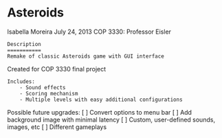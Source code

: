 Asteroids
=========

Isabella Moreira
  July 24, 2013
	COP 3330: Professor Eisler
	
	Description
	===========
	Remake of classic Asteroids game with GUI interface
  Created for COP 3330 final project
	
	Includes:
		- Sound effects
		- Scoring mechanism
		- Multiple levels with easy additional configurations
    
  Possible future upgrades:
    [ ] Convert options to menu bar
    [ ] Add background image with minimal latency
    [ ] Custom, user-defined sounds, images, etc
    [ ] Different gameplays
